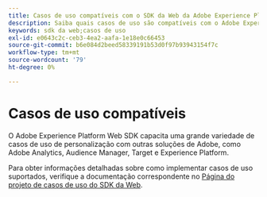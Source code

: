 ```yaml
---
title: Casos de uso compatíveis com o SDK da Web da Adobe Experience Platform
description: Saiba quais casos de uso são compatíveis com o Adobe Experience Platform Web SDK.
keywords: sdk da web;casos de uso
exl-id: e0643c2c-ceb3-4ea2-aafa-1e18e0c66453
source-git-commit: b6e084d2beed58339191b53d0f97b93943154f7c
workflow-type: tm+mt
source-wordcount: '79'
ht-degree: 0%

---
```


# Casos de uso compatíveis

O Adobe Experience Platform Web SDK capacita uma grande variedade de casos de uso de personalização com outras soluções de Adobe, como Adobe Analytics, Audience Manager, Target e Experience Platform.

Para obter informações detalhadas sobre como implementar casos de uso suportados, verifique a documentação correspondente no [Página do projeto de casos de uso do SDK da Web](https://github.com/orgs/adobe/projects/18/views/1).
